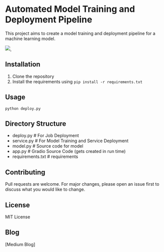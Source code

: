 # Automated Model Training and Deployment Pipeline

This project aims to create a model training and deployment pipeline for a machine learning model.

<p align='left'>
  
  <a href="https://colab.research.google.com/drive/1BBTdAr1STyQ5bu6XI3QbZVqAmZe00Mnl?usp=sharing">
    <img src="https://img.shields.io/badge/Colab-F9AB00?style=for-the-badge&logo=googlecolab&color=525252" />
  </a>&nbsp;&nbsp;
</p>

## Installation

1. Clone the repository
2. Install the requirements using `pip install -r requirements.txt`

## Usage

```python deploy.py```

## Directory Structure

- deploy.py # For Job Deployment
- service.py # For Model Training and Service Deployment
- model.py # Source code for model
- app.py # Gradio Source Code (gets created in run time)
- requirements.txt # requirements

## Contributing

Pull requests are welcome. For major changes, please open an issue first to discuss what you would like to change.

## License

MIT License

## Blog

[Medium Blog]
